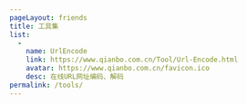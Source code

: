 ```yaml
---
pageLayout: friends
title: 工具集
list:
  -
    name: UrlEncode
    link: https://www.qianbo.com.cn/Tool/Url-Encode.html
    avatar: https://www.qianbo.com.cn/favicon.ico
    desc: 在线URL网址编码、解码
permalink: /tools/
---
```

